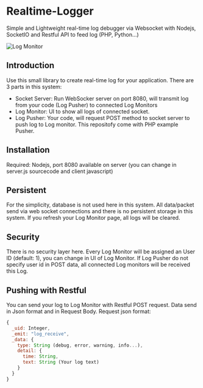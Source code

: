 # Realtime-Logger
Simple and Lightweight real-time log debugger via Websocket with Nodejs, SocketIO and Restful API to feed log (PHP, Python...)

![Log Monitor](http://bloghoctap.com/wp-content/uploads/2015/07/Screen-Shot-2015-07-14-at-11.03.09-AM.png "Sample Log screen in real-time mode")

## Introduction ##
Use this small library to create real-time log for your application. There are 3 parts in this system: 
* Socket Server: Run WebSocker server on port 8080, will transmit log from your code (Log Pusher) to connected Log Monitors
* Log Monitor: UI to show all logs of connected socket.
* Log Pusher: Your code, will request POST method to socket server to push log to Log monitor. This repositofy come with PHP example Pusher.

## Installation ##
Required: Nodejs, port 8080 available on server (you can change in server.js sourcecode and client javascript)

## Persistent ##
For the simplicity, database is not used here in this system. All data/packet send via web socket connections and there is no persistent storage in this system. If you refresh your Log Monitor page, all logs will be cleared.

## Security ##
There is no security layer here. Every Log Monitor will be assigned an User ID (default: 1), you can change in UI of Log Monitor. If Log Pusher do not specify user id in POST data, all connected Log monitors will be received this Log.

## Pushing with Restful ##
You can send your log to Log Monitor with Restful POST request. Data send in Json format and in Request Body. Request json format:
```javascript
{
  _uid: Integer,
  _emit: "log_receive",
  _data: {
    type: String (debug, error, warning, info...),
    detail: {
      time: String,
      text: String (Your log text)
    }
  }
}
```

